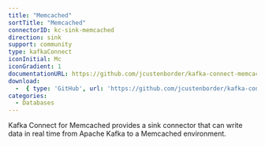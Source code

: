 ```yaml
---
title: "Memcached"
sortTitle: "Memcached"
connectorID: kc-sink-memcached
direction: sink
support: community
type: kafkaConnect
iconInitial: Mc
iconGradient: 1
documentationURL: https://github.com/jcustenborder/kafka-connect-memcached/blob/master/README.rst
download:
  -  { type: 'GitHub', url: 'https://github.com/jcustenborder/kafka-connect-memcached' }
categories:
  - Databases
---
```


Kafka Connect for Memcached provides a sink connector that can write data in real time from Apache Kafka to a Memcached environment.
